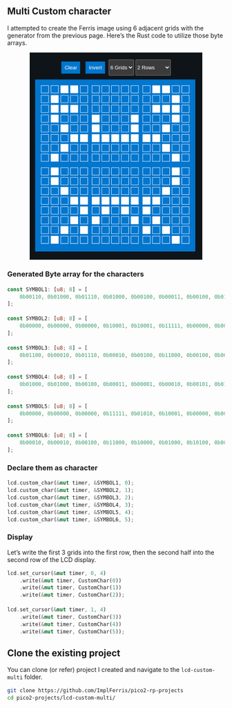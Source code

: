 ## Multi Custom character

I attempted to create the Ferris image using 6 adjacent grids with the generator from the previous page. Here’s the Rust code to utilize those byte arrays.

<img style="display: block; margin: auto;width:400px;" alt="custom characters grid" src="./images/ferris-with-6-grids-on-lcd-display.png"/>

### Generated Byte array for the characters
```rust
const SYMBOL1: [u8; 8] = [
    0b00110, 0b01000, 0b01110, 0b01000, 0b00100, 0b00011, 0b00100, 0b01000,
];

const SYMBOL2: [u8; 8] = [
    0b00000, 0b00000, 0b00000, 0b10001, 0b10001, 0b11111, 0b00000, 0b00000,
];

const SYMBOL3: [u8; 8] = [
    0b01100, 0b00010, 0b01110, 0b00010, 0b00100, 0b11000, 0b00100, 0b00010,
];

const SYMBOL4: [u8; 8] = [
    0b01000, 0b01000, 0b00100, 0b00011, 0b00001, 0b00010, 0b00101, 0b01000,
];

const SYMBOL5: [u8; 8] = [
    0b00000, 0b00000, 0b00000, 0b11111, 0b01010, 0b10001, 0b00000, 0b00000,
];

const SYMBOL6: [u8; 8] = [
    0b00010, 0b00010, 0b00100, 0b11000, 0b10000, 0b01000, 0b10100, 0b00010,
];
```

### Declare them as character
```rust
lcd.custom_char(&mut timer, &SYMBOL1, 0);
lcd.custom_char(&mut timer, &SYMBOL2, 1);
lcd.custom_char(&mut timer, &SYMBOL3, 2);
lcd.custom_char(&mut timer, &SYMBOL4, 3);
lcd.custom_char(&mut timer, &SYMBOL5, 4);
lcd.custom_char(&mut timer, &SYMBOL6, 5);
```

### Display
Let’s write the first 3 grids into the first row, then the second half into the second row of the LCD display.

```rust
lcd.set_cursor(&mut timer, 0, 4)
    .write(&mut timer, CustomChar(0))
    .write(&mut timer, CustomChar(1))
    .write(&mut timer, CustomChar(2));

lcd.set_cursor(&mut timer, 1, 4)
    .write(&mut timer, CustomChar(3))
    .write(&mut timer, CustomChar(4))
    .write(&mut timer, CustomChar(5));
```



## Clone the existing project
You can clone (or refer) project I created and navigate to the `lcd-custom-multi` folder.

```sh
git clone https://github.com/ImplFerris/pico2-rp-projects
cd pico2-projects/lcd-custom-multi/
```
